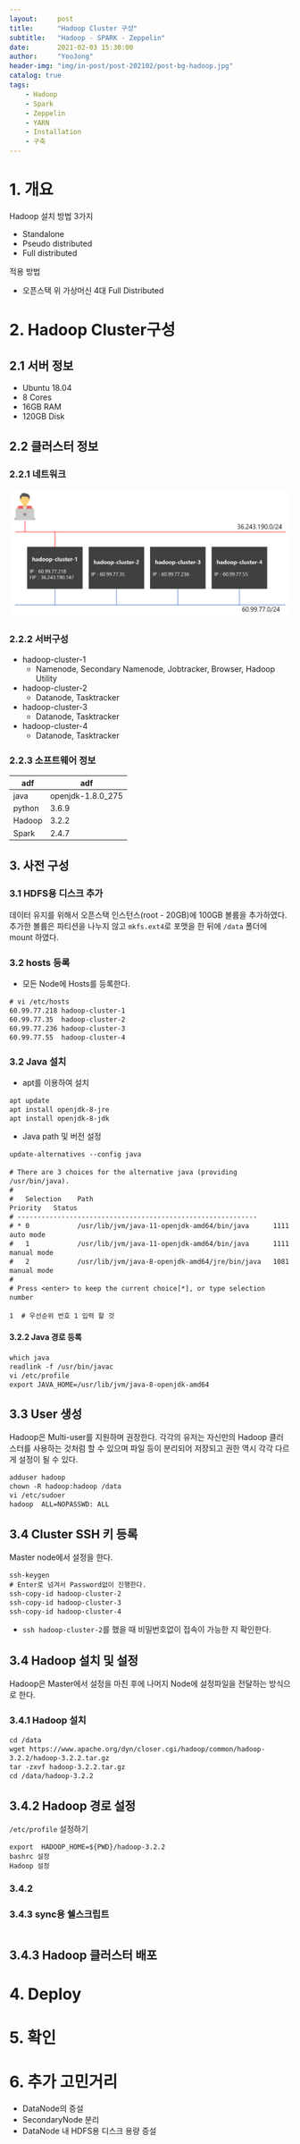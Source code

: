 ```yaml
---
layout:     post
title:      "Hadoop Cluster 구성"
subtitle:   "Hadoop - SPARK - Zeppelin"
date:       2021-02-03 15:30:00
author:     "YooJong"
header-img: "img/in-post/post-202102/post-bg-hadoop.jpg"
catalog: true
tags:
    - Hadoop
    - Spark
    - Zeppelin
    - YARN
    - Installation
    - 구축
---
```



# 1. 개요

Hadoop 설치 방법 3가지
- Standalone
- Pseudo distributed
- Full distributed

적용 방법
- 오픈스택 위 가상머신 4대 Full Distributed

# 2. Hadoop Cluster구성
## 2.1 서버 정보

- Ubuntu 18.04
- 8 Cores 
- 16GB RAM
- 120GB Disk

## 2.2 클러스터 정보

### 2.2.1 네트워크
![cluster-network](img/in-post/post-202102/hadoop-cluster-arch.png)

### 2.2.2 서버구성
- hadoop-cluster-1
    - Namenode, Secondary Namenode, Jobtracker, Browser, Hadoop Utility
- hadoop-cluster-2
    - Datanode, Tasktracker
- hadoop-cluster-3
    - Datanode, Tasktracker
- hadoop-cluster-4
    - Datanode, Tasktracker

### 2.2.3 소프트웨어 정보

|adf| adf|
|---|----|
|java| openjdk-1.8.0_275 |
|python| 3.6.9|
|Hadoop|3.2.2|
|Spark|2.4.7|

## 3. 사전 구성

### 3.1 HDFS용 디스크 추가

데이터 유지를 위해서 오픈스택 인스턴스(root - 20GB)에 100GB 볼륨을 추가하였다. 추가한 볼륨은 파티션을 나누지 않고 `mkfs.ext4`로 포맷을 한 뒤에 `/data` 폴더에 mount 하였다.

### 3.2 hosts 등록

- 모든 Node에 Hosts를 등록한다. 

```shell
# vi /etc/hosts
60.99.77.218 hadoop-cluster-1
60.99.77.35  hadoop-cluster-2
60.99.77.236 hadoop-cluster-3
60.99.77.55  hadoop-cluster-4
```


### 3.2 Java 설치

- apt를 이용하여 설치
```shell
apt update
apt install openjdk-8-jre
apt install openjdk-8-jdk
```

- Java path 및 버전 설정

```shell
update-alternatives --config java

# There are 3 choices for the alternative java (providing /usr/bin/java).
#
#   Selection    Path                                            Priority   Status
# ------------------------------------------------------------
# * 0            /usr/lib/jvm/java-11-openjdk-amd64/bin/java      1111      auto mode
#   1            /usr/lib/jvm/java-11-openjdk-amd64/bin/java      1111      manual mode
#   2            /usr/lib/jvm/java-8-openjdk-amd64/jre/bin/java   1081      manual mode
# 
# Press <enter> to keep the current choice[*], or type selection number

1  # 우선순위 번호 1 입력 할 것 
```

#### 3.2.2 Java 경로 등록

```shell
which java
readlink -f /usr/bin/javac
vi /etc/profile
export JAVA_HOME=/usr/lib/jvm/java-8-openjdk-amd64
```



## 3.3 User 생성 


Hadoop은 Multi-user를 지원하며 권장한다. 각각의 유저는 자신만의 Hadoop 클러스터를 사용하는 것처럼 할 수 있으며 파일 등이 분리되어 저장되고 권한 역시 각각 다르게 설정이 될 수 있다.

```
adduser hadoop
chown -R hadoop:hadoop /data
vi /etc/sudoer
hadoop  ALL=NOPASSWD: ALL
```


## 3.4 Cluster SSH 키 등록
Master node에서 설정을 한다.

```shell
ssh-keygen 
# Enter로 넘겨서 Password없이 진행한다.
ssh-copy-id hadoop-cluster-2
ssh-copy-id hadoop-cluster-3
ssh-copy-id hadoop-cluster-4
```

- `ssh hadoop-cluster-2`를 했을 때 비밀번호없이 접속이 가능한 지 확인한다.




## 3.4 Hadoop 설치 및 설정
Hadoop은 Master에서 설정을 마친 후에 나머지 Node에 설정파일을 전달하는 방식으로 한다.


### 3.4.1 Hadoop 설치

```shell
cd /data
wget https://www.apache.org/dyn/closer.cgi/hadoop/common/hadoop-3.2.2/hadoop-3.2.2.tar.gz
tar -zxvf hadoop-3.2.2.tar.gz
cd /data/hadoop-3.2.2
```

## 3.4.2 Hadoop 경로 설정

`/etc/profile` 설정하기
```
export  HADOOP_HOME=${PWD}/hadoop-3.2.2
bashrc 설정
Hadoop 설정
```

### 3.4.2 

### 3.4.3 sync용 쉘스크립트

```shell
```




## 3.4.3 Hadoop 클러스터 배포



# 4. Deploy




# 5. 확인





# 6. 추가 고민거리
- DataNode의 증설
- SecondaryNode 분리
- DataNode 내 HDFS용 디스크 용량 증설

